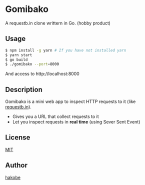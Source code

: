 # Gomibako

A requestb.in clone writtern in Go. (hobby product)

## Usage

```sh
$ npm install -g yarn # If you have not installed yarn
$ yarn start
$ go build
$ ./gomibako --port=8000
```

And access to http://localhost:8000

## Description

Gomibako is a mini web app to inspect HTTP requests to it (like [requestb.in](http://requestb.in/)).

- Gives you a URL that collect requests to it
- Let you inspect requests in **real time** (using Sever Sent Event)

## License

[MIT](./LICENSE)

## Author

[hakobe](http://github.com/hakobe)
